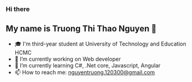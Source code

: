 ### Hi there
## My name is Truong Thi Thao Nguyen 👋


- 🎓 I'm third-year student at University of Technology and Education HCMC
- 🔭 I’m currently working on Web developer
- 🌱 I’m currently learning C#, .Net core, Javascript, Angular
- 📫 How to reach me: nguyentruong.120300@gmail.com

